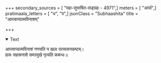 +++
secondary_sources = [ "महा-सुभाषित-सङ्ग्रहः - 4971",]
meters = [ "आर्या",]
pratimaala_letters = [ "ध", "प",]
jsonClass = "Subhaashita"
title = "आप्त्वाप्यात्मविनाशम्"

+++

<details open><summary>Text</summary>

आप्त्वाप्यात्मविनाशं गणयति न खलः परव्यसनकष्टम्।  
प्रायः सहस्रनाशे समरमुखे नृत्यति कबन्धः॥
</details>
